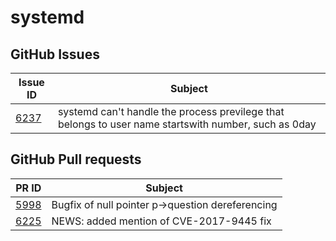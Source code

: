 # systemd

## GitHub Issues

| Issue ID | Subject |
|----------|---------|
|[6237](https://github.com/systemd/systemd/issues/6237)|systemd can't handle the process previlege that belongs to user name startswith number, such as 0day|

## GitHub Pull requests

| PR ID | Subject |
|-------|---------|
|[5998](https://github.com/systemd/systemd/pull/5998)|Bugfix of null pointer p->question dereferencing|
|[6225](https://github.com/systemd/systemd/pull/6225)|NEWS: added mention of CVE-2017-9445 fix|
